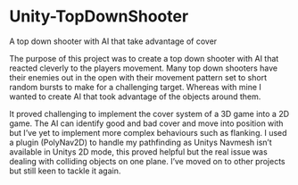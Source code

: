 # Unity-TopDownShooter
A top down shooter with AI that take advantage of cover

The purpose of this project was to create a top down shooter with AI that reacted cleverly to the players movement. Many top down shooters 
have their enemies out in the open with their movement pattern set to short random bursts to make for a challenging target. Whereas 
with mine I wanted to create AI that took advantage of the objects around them. 

It proved challenging to implement the cover system of a 3D game into a 2D game. The AI can identify good and bad cover and move into 
position with but I’ve yet to implement more complex behaviours such as flanking. I used a plugin (PolyNav2D) to handle my pathfinding 
as Unitys Navmesh isn’t available in Unitys 2D mode, this proved helpful but the real issue was dealing with colliding objects on one 
plane. I’ve moved on to other projects but still keen to tackle it again. 

